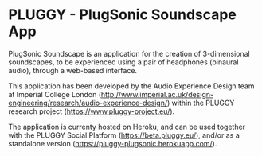# PLUGGY - PlugSonic Soundscape App

PlugSonic Soundscape is an application for the creation of 3-dimensional soundscapes, to be experienced using a pair of headphones (binaural audio), through a web-based interface.

This application has been developed by the Audio Experience Design team at Imperial College London (http://www.imperial.ac.uk/design-engineering/research/audio-experience-design/) within the PLUGGY research project (https://www.pluggy-project.eu/).

The application is currenty hosted on Heroku, and can be used together with the PLUGGY Social Platform (https://beta.pluggy.eu/), and/or as a standalone version (https://pluggy-plugsonic.herokuapp.com/).
